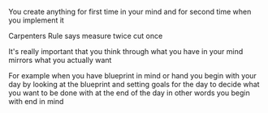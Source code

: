 You create anything for first time in your mind and for second time when you implement it 

Carpenters Rule says measure twice cut once

It's really important that you think through what you have in your mind mirrors what you actually want

For example when you have blueprint in mind or hand you begin with your day by looking at the blueprint and setting goals for the day to decide what you want to be done with at the end of the day in other words you begin with end in mind 